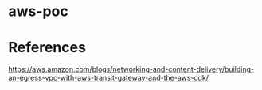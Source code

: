 # aws-poc


# References

https://aws.amazon.com/blogs/networking-and-content-delivery/building-an-egress-vpc-with-aws-transit-gateway-and-the-aws-cdk/